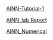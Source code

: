 [AINN-Tutorial-1](https://docs.google.com/document/d/116F9WuYE9BTs74Fcok3HXRJm1SboNhmapItQzCCJ_RE/edit?usp=sharing)

[AINN_lab Report](https://docs.google.com/document/d/1MKhN4OMw3dLCH-cRiaTgK7B65Uyu-QmjTgkpNKlVdXw/edit#heading=h.e9l0jfet011m)

[AINN_Numerical](https://docs.google.com/document/d/1EVj-_DqzCG5dtToevJ6HlxBbK4aVA04yjC92drBl-UM/edit#)
